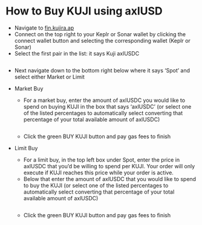 # How to Buy KUJI using axlUSD

* Navigate to [fin.kujira.ap](https://fin.kujira.app/)
* Connect on the top right to your Keplr or Sonar wallet by clicking the connect wallet button and selecting the corresponding wallet (Keplr or Sonar)
* Select the first pair in the list: it says Kuji axlUSDC

<figure><img src="https://lh5.googleusercontent.com/PC20fBsrmQrO-Mj2QAzbHXPP2Ub586uP6UCMht4PheCmuHg6dXeWdJDSD16WA0YL7lmueZ1tXgDF6sYoeE0bQuKyqpyV3Uo3wO1PRliLPCVJ9U1LXzBvZ8QxMvI78TiGi1V4hCQreztyKuX9qXotv9A" alt=""><figcaption></figcaption></figure>

* Next navigate down to the bottom right below where it says ‘Spot’ and select either Market or Limit
*   Market Buy

    * For a market buy, enter the amount of axlUSDC you would like to spend on buying KUJI in the box that says ‘axlUSDC’ (or select one of the listed percentages to automatically select converting that percentage of your total available amount of axlUSDC)

    <figure><img src="https://lh4.googleusercontent.com/Rf8SXUcbW1zgPMLqRR0ZxT5y4bQDsDHqzVvOkt0XfjBRtDI-BWevLXs7j7UbdownYJfZM9VHRb1BvEsVLxCMr-zd2lB1tHfRb8evoh7IRpWDZat1L1zuOA12zPZDgTdfrI_OgRargH_wOOUMO5H4iQc" alt=""><figcaption></figcaption></figure>

    * Click the green BUY KUJI button and pay gas fees to finish
*   Limit Buy

    * For a limit buy, in the top left box under Spot, enter the price in axlUSDC that you’d be willing to spend per KUJI. Your order will only execute if KUJI reaches this price while your order is active.
    * Below that enter the amount of axlUSDC that you would like to spend to buy the KUJI (or select one of the listed percentages to automatically select converting that percentage of your total available amount of axlUSDC)

    <figure><img src="https://lh5.googleusercontent.com/_sc-gHFJ5FSSGRDL9K1doSuAoQ_iLtNJ5_w7kx6d7FnbcUdK_9ps9QhwfVEkrhdmkJ558eb8vo-HHQHO67DS9V_rL5qF-ogAjI-3LVOCJPkrWPSusDquQEYVoDUCP6Ht-otTBwGcQJ-WJxtIPj4vkFs" alt=""><figcaption></figcaption></figure>

    * Click the green BUY KUJI button and pay gas fees to finish
